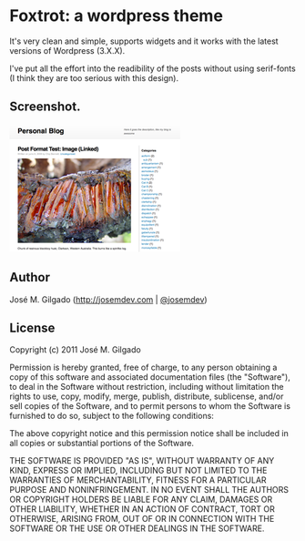 # Foxtrot: a wordpress theme

It's very clean and simple, supports widgets and it works with the latest versions of Wordpress (3.X.X). 

I've put all the effort into the readibility of the posts without using serif-fonts (I think they are too serious with this design).

## Screenshot.
![Screenshot](/screenshot.png)

## Author

José M. Gilgado (http://josemdev.com | [@josemdev](http://twitter.com/josemdev))

## License

Copyright (c) 2011 José M. Gilgado

Permission is hereby granted, free of charge, to any person obtaining a copy of this software and associated documentation files (the "Software"), to deal in the Software without restriction, including without limitation the rights to use, copy, modify, merge, publish, distribute, sublicense, and/or sell copies of the Software, and to permit persons to whom the Software is furnished to do so, subject to the following conditions:

The above copyright notice and this permission notice shall be included in all copies or substantial portions of the Software.

THE SOFTWARE IS PROVIDED "AS IS", WITHOUT WARRANTY OF ANY KIND, EXPRESS OR IMPLIED, INCLUDING BUT NOT LIMITED TO THE WARRANTIES OF MERCHANTABILITY, FITNESS FOR A PARTICULAR PURPOSE AND NONINFRINGEMENT. IN NO EVENT SHALL THE AUTHORS OR COPYRIGHT HOLDERS BE LIABLE FOR ANY CLAIM, DAMAGES OR OTHER LIABILITY, WHETHER IN AN ACTION OF CONTRACT, TORT OR OTHERWISE, ARISING FROM, OUT OF OR IN CONNECTION WITH THE SOFTWARE OR THE USE OR OTHER DEALINGS IN THE SOFTWARE.


